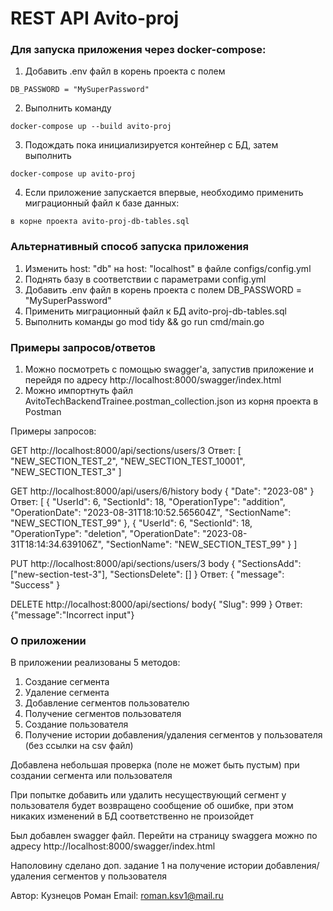 # REST API Avito-proj

### Для запуска приложения через docker-compose:

1. Добавить .env файл в корень проекта с полем 

```
DB_PASSWORD = "MySuperPassword"
```

2. Выполнить команду

```
docker-compose up --build avito-proj 
```

3. Подождать пока инициализируется контейнер с БД, затем выполнить

``` 
docker-compose up avito-proj
```

4. Если приложение запускается впервые, необходимо применить миграционный файл к базе данных:

```
в корне проекта avito-proj-db-tables.sql
```

### Альтернативный способ запуска приложения

1. Изменить host: "db" на host: "localhost" в файле configs/config.yml
2. Поднять базу в соответствии с параметрами config.yml
3. Добавить .env файл в корень проекта с полем DB_PASSWORD = "MySuperPassword"
4. Применить миграционный файл к БД avito-proj-db-tables.sql
5. Выполнить команды go mod tidy && go run cmd/main.go


### Примеры запросов/ответов

1. Можно посмотреть с помощью swagger'a, запустив приложение и перейдя по адресу 
http://localhost:8000/swagger/index.html
2. Можно импортнуть файл AvitoTechBackendTrainee.postman_collection.json из корня проекта  в Postman

Примеры запросов: 

GET http://localhost:8000/api/sections/users/3 
Ответ: [
    "NEW_SECTION_TEST_2",
    "NEW_SECTION_TEST_10001",
    "NEW_SECTION_TEST_3"
]

GET http://localhost:8000/api/users/6/history
body { "Date": "2023-08" }
Ответ: [
    {
        "UserId": 6,
        "SectionId": 18,
        "OperationType": "addition",
        "OperationDate": "2023-08-31T18:10:52.565604Z",
        "SectionName": "NEW_SECTION_TEST_99"
    },
    {
        "UserId": 6,
        "SectionId": 18,
        "OperationType": "deletion",
        "OperationDate": "2023-08-31T18:14:34.639106Z",
        "SectionName": "NEW_SECTION_TEST_99"
    }
]

PUT http://localhost:8000/api/sections/users/3
body {
    "SectionsAdd": ["new-section-test-3"],
    "SectionsDelete": []
}
Ответ: {
    "message": "Success"
}

DELETE http://localhost:8000/api/sections/
body{
    "Slug": 999
}
Ответ: {"message":"Incorrect input"}
### О приложении

В приложении реализованы 5 методов:
1. Создание сегмента
2. Удаление сегмента
3. Добавление сегментов пользователю
4. Получение сегментов пользователя 
5. Создание пользователя
6. Получение истории добавления/удаления сегментов у пользователя (без ссылки на csv файл)

Добавлена небольшая проверка (поле не может быть пустым) при создании сегмента или пользователя

При попытке добавить или удалить несуществующий сегмент у пользователя будет возвращено сообщение об ошибке, при этом никаких изменений в БД соответственно не произойдет

Был добавлен swagger файл. Перейти на страницу swaggera можно по адресу 
http://localhost:8000/swagger/index.html

Наполовину сделано доп. задание 1 на получение истории добавления/удаления сегментов у пользователя

Автор: Кузнецов Роман
Email: roman.ksv1@mail.ru
